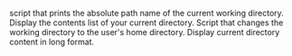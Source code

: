 script that prints the absolute path name of the current working directory.
Display the contents list of your current directory.
Script that changes the working directory to the user's home directory.
Display current directory content in long format.
